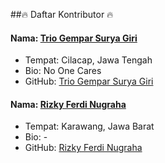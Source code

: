 ##🔥 Daftar Kontributor 🔥

#### Nama: [Trio Gempar Surya Giri](https://github.com/triogempar/)
- Tempat: Cilacap, Jawa Tengah
- Bio: No One Cares
- GitHub: [Trio Gempar Surya Giri](https://github.com/triogempar/)

#### Nama: [Rizky Ferdi Nugraha](https://github.com/rcmiryad123)
- Tempat: Karawang, Jawa Barat
- Bio: -
- GitHub: [Rizky Ferdi Nugraha](https://github.com/rcmiryad123)


